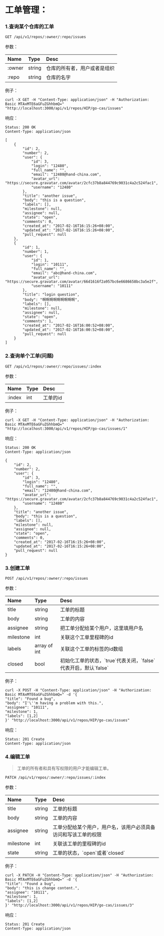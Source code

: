 # 工单管理：

### 1.查询某个仓库的工单

```
GET /api/v1/repos/:owner/:repo/issues
```

参数：

| Name | Type | Desc |
| :--- | :--- | :--- |
| :owner | string | 仓库的所有者，用户或者是组织 |
| :repo | string | 仓库的名字 |

例子：

```
curl -X GET -H "Content-Type: application/json" -H "Authorization: Basic MTAxMTE6aGFuZGhhbmQ=" "http://localhost:3000/api/v1/repos/HIP/go-cas/issues"
```

响应：

```
Status: 200 OK
Content-Type: application/json
```

```
[
    {
        "id": 2,
        "number": 2,
        "user": {
            "id": 3,
            "login": "12480",
            "full_name": "",
            "email": "12480@hand-china.com",
            "avatar_url": "https://secure.gravatar.com/avatar/2cfc37b8a844769c9031c4a2c524fac1",
            "username": "12480"
        },
        "title": "another issue",
        "body": "this is a question",
        "labels": [],
        "milestone": null,
        "assignee": null,
        "state": "open",
        "comments": 0,
        "created_at": "2017-02-16T16:15:26+08:00",
        "updated_at": "2017-02-16T16:15:26+08:00",
        "pull_request": null
    },
    {
        "id": 1,
        "number": 1,
        "user": {
            "id": 1,
            "login": "10111",
            "full_name": "",
            "email": "abc@hand-china.com",
            "avatar_url": "https://secure.gravatar.com/avatar/66d1616f2a957bc6e6686658bc3a5e2f",
            "username": "10111"
        },
        "title": "login question",
        "body": "啊啊啊啊啊啊啊啊啊",
        "labels": [],
        "milestone": null,
        "assignee": null,
        "state": "open",
        "comments": 1,
        "created_at": "2017-02-16T16:00:52+08:00",
        "updated_at": "2017-02-16T16:00:52+08:00",
        "pull_request": null
    }
]
```

### 2.查询单个工单\(问题\)

```
GET /api/v1/repos/:owner/:repo/issues/:index
```

参数：

| Name | Type | Desc |
| :--- | :--- | :--- |
| :index | int | 工单的id |

例子：

```
curl -X GET -H "Content-Type: application/json" -H "Authorization: Basic MTAxMTE6aGFuZGhhbmQ=" "http://localhost:3000/api/v1/repos/HIP/go-cas/issues/1"
```

响应：

```
Status: 200 OK
Content-Type: application/json
```

```
{
    "id": 2,
    "number": 2,
    "user": {
        "id": 3,
        "login": "12480",
        "full_name": "",
        "email": "12480@hand-china.com",
        "avatar_url": "https://secure.gravatar.com/avatar/2cfc37b8a844769c9031c4a2c524fac1",
        "username": "12480"
    },
    "title": "another issue",
    "body": "this is a question",
    "labels": [],
    "milestone": null,
    "assignee": null,
    "state": "open",
    "comments": 0,
    "created_at": "2017-02-16T16:15:26+08:00",
    "updated_at": "2017-02-16T16:15:26+08:00",
    "pull_request": null
}
```

### 3.创建工单

```
POST /api/v1/repos/:owner/:repo/issues
```

参数：

| Name | Type | Desc |
| :--- | :--- | :--- |
| title | string | 工单的标题 |
| body | string | 工单的内容 |
| assignee | string | 把工单分配给某个用户，这里填用户名 |
| milestone | int | 关联这个工单里程碑的id |
| labels | array of int | 关联这个工单的标签的id数组 |
| closed | bool | 初始化工单的状态，\`true\`代表关闭，\`false\`代表开启，默认\`false\` |

例子：

```
curl -X POST -H "Content-Type: application/json" -H "Authorization: Basic MTAxMTE6aGFuZGhhbmQ=" -d '{
"title": "Found a bug",
"body": "I'\''m having a problem with this.",
"assignee": "10111",
"milestone": 1,
"labels": [1,2]
}' "http://localhost:3000/api/v1/repos/HIP/go-cas/issues"
```

响应：

```
Status: 201 Create
Content-Type: application/json
```

### 4.编辑工单

> 工单的所有者和具有写权限的用户才能编辑工单。

```
PATCH /api/v1/repos/:owner/:repo/issues/:index
```

参数：

| Name | Type | Desc |
| :--- | :--- | :--- |
| title | string | 工单的标题 |
| body | string | 工单的内容 |
| assignee | string | 工单分配给某个用户，用户名，该用户必须具备访问和写该工单的权限 |
| milestone | int | 关联该工单的里程碑的id |
| state | string | 工单的状态，\`open\`或者\`closed\` |


例子：

```
curl -X PATCH -H "Content-Type: application/json" -H "Authorization: Basic MTAxMTE6aGFuZGhhbmQ=" -d '{
"title": "Found a bug",
"body": "this is change content.",
"assignee": "10111",
"milestone": 1,
"labels": [1,2]
}' "http://localhost:3000/api/v1/repos/HIP/go-cas/issues/3"
```

响应：

```
Status: 201 Create
Content-Type: application/json
```
